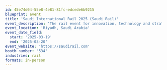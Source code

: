```yaml
---
id: 45e74d04-55e8-4e81-81fc-edcede6b9215
blueprint: event
title: 'Saudi International Rail 2025 (Saudi Rail)'
event_description: 'The rail event for innovation, technology and strategy'
event_location: 'Riyadh, Saudi Arabia'
event_date_field:
  start: '2025-03-19'
  end: '2025-03-20'
event_website: 'https://saudirail.com'
booth_number: '534'
industries: rail
formats: in-person
---
```

